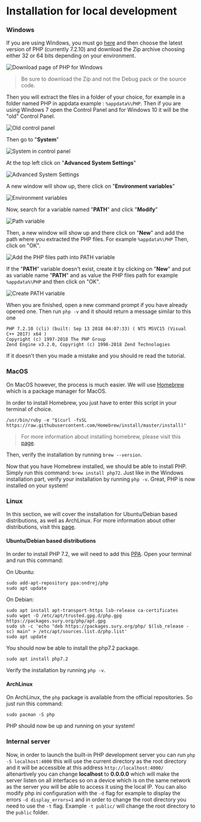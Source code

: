 # Installation for local development

### Windows

If you are using Windows, you must go [here](https://windows.php.net/download/) and then choose the latest version of PHP (currently 7.2.10) and download the Zip archive choosing either 32 or 64 bits depending on your environment.

![Download page of PHP for Windows](/images/php-windows-download-page.png)
> Be sure to download the Zip and not the Debug pack or the source code.

Then you will extract the files in a folder of your choice, for example in a folder named PHP in appdata example : <code>%appdata%\PHP</code>. Then if you are using Windows 7 open the Control Panel and for Windows 10 it will be the "old" Control Panel.

![Old control panel](/images/w10-old-control-panel.png)

Then go to "**System**"
 
![System in control panel](/images/system-in-control-panel.png)

At the top left click on "**Advanced System Settings**"
 
![Advanced System Settings](/images/advanced-system-settings.png)

A new window will show up, there click on "**Environment variables**"

![Environment variables](/images/environment-variables.png)

Now, search for a variable named "**PATH**" and click "**Modify**"

![Path variable](/images/path-variable.png)

Then, a new window will show up and there click on "**New**" and add the path where you extracted the PHP files. For example <code>%appdata%\PHP</code> Then, click on "OK".

![Add the PHP files path into PATH variable](/images/add-php-files-path.png)

If the "**PATH**" variable doesn't exist, create it by clicking on "**New**" and put as variable name "**PATH**" and as value the PHP files path for example <code>%appdata%\PHP</code> and then click on "OK".

![Create PATH variable](/images/create-path-variable.png)

When you are finished, open a new command prompt if you have already opened one. Then run <code>php -v</code> and it should return a message similar to this one
```
PHP 7.2.10 (cli) (built: Sep 13 2018 04:07:33) ( NTS MSVC15 (Visual C++ 2017) x64 )
Copyright (c) 1997-2018 The PHP Group
Zend Engine v3.2.0, Copyright (c) 1998-2018 Zend Technologies
```
If it doesn't then you made a mistake and you should re read the tutorial.

### MacOS
On MacOS however, the process is much easier. We will use [Homebrew](https://brew.sh/) which is a package manager for MacOS. 

In order to install Homebrew, you just have to enter this script in your terminal of choice.

```
/usr/bin/ruby -e "$(curl -fsSL https://raw.githubusercontent.com/Homebrew/install/master/install)"
```
> For more information about installing homebrew, please visit this [page](https://docs.brew.sh/Installation).

Then, verify the installation by running ``brew --version``.
 
Now that you have Homebrew installed, we should be able to install PHP. Simply run this command: ``brew install php72``. Just like in the Windows installation part, verify your installation by running ``php -v``. Great, PHP is now installed on your system!


### Linux

In this section, we will cover the installation for Ubuntu/Debian based distributions, as well as ArchLinux. For more information about other distributions, visit this [page](https://secure.php.net/manual/en/install.unix.php).

#### Ubuntu/Debian based distributions

In order to install PHP 7.2, we will need to add this [PPA](https://launchpad.net/~ondrej/+archive/ubuntu/php). Open your terminal and run this command:

On Ubuntu:

```
sudo add-apt-repository ppa:ondrej/php
sudo apt update
```

On Debian:

```
sudo apt install apt-transport-https lsb-release ca-certificates
sudo wget -O /etc/apt/trusted.gpg.d/php.gpg https://packages.sury.org/php/apt.gpg
sudo sh -c 'echo "deb https://packages.sury.org/php/ $(lsb_release -sc) main" > /etc/apt/sources.list.d/php.list'
sudo apt update
```

You should now be able to install the php7.2 package.

```
sudo apt install php7.2
```

Verify the installation by running ``php -v``. 

#### ArchLinux

On ArchLinux, the ``php`` package is available from the official repositories. So just run this command:

```
sudo pacman -S php
```

PHP should now be up and running on your system!


### Internal server

Now, in order to launch the built-in PHP development server you can run <code>php -S localhost:4000</code> this will use the current directory as the root directory and it will be accessible at this address <code>http://localhost:4000/</code> altenartively you can change **localhost** to **0.0.0.0** which will make the server listen on all interfaces so on a device which is on the same network as the server you will be able to access it using the local IP. You can also modify php ini configuration with the <code>-d</code> flag for example to display the errors <code>-d display_errors=1</code> and in order to change the root directory you need to use the <code>-t</code> flag. Example <code>-t public/</code> will change the root directory to the <code>public</code> folder.
